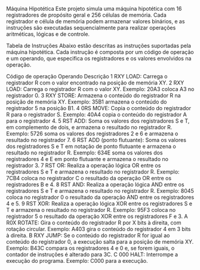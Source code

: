 Máquina Hipotética
Este projeto simula uma máquina hipotética com 16 registradores de propósito geral e 256 células de memória. Cada registrador e célula de memória podem armazenar valores binários, e as instruções são executadas sequencialmente para realizar operações aritméticas, lógicas e de controle.

Tabela de Instruções
Abaixo estão descritas as instruções suportadas pela máquina hipotética. Cada instrução é composta por um código de operação e um operando, que especifica os registradores e os valores envolvidos na operação.

Código de operação	Operando	Descrição
1	RXY	LOAD: Carrega o registrador R com o valor encontrado na posição de memória XY.
2	RXY	LOAD: Carrega o registrador R com o valor XY. Exemplo: 20A3 coloca A3 no registrador 0.
3	RXY	STORE: Armazena o conteúdo do registrador R na posição de memória XY. Exemplo: 35B1 armazena o conteúdo do registrador 5 na posição B1.
4	0RS	MOVE: Copia o conteúdo do registrador R para o registrador S. Exemplo: 40A4 copia o conteúdo do registrador A para o registrador 4.
5	RST	ADD: Soma os valores dos registradores S e T, em complemento de dois, e armazena o resultado no registrador R. Exemplo: 5726 soma os valores dos registradores 2 e 6 e armazena o resultado no registrador 7.
6	RST	ADD (ponto flutuante): Soma os valores dos registradores S e T em notação de ponto flutuante e armazena o resultado no registrador R. Exemplo: 634E soma os valores dos registradores 4 e E em ponto flutuante e armazena o resultado no registrador 3.
7	RST	OR: Realiza a operação lógica OR entre os registradores S e T e armazena o resultado no registrador R. Exemplo: 7CB4 coloca no registrador C o resultado da operação OR entre os registradores B e 4.
8	RST	AND: Realiza a operação lógica AND entre os registradores S e T e armazena o resultado no registrador R. Exemplo: 8045 coloca no registrador 0 o resultado da operação AND entre os registradores 4 e 5.
9	RST	XOR: Realiza a operação lógica XOR entre os registradores S e T e armazena o resultado no registrador R. Exemplo: 95F3 coloca no registrador 5 o resultado da operação XOR entre os registradores F e 3.
A	R0X	ROTATE: Gira o conteúdo do registrador R por X bits à direita, com rotação circular. Exemplo: A403 gira o conteúdo do registrador 4 em 3 bits à direita.
B	RXY	JUMP: Se o conteúdo do registrador R for igual ao conteúdo do registrador 0, a execução salta para a posição de memória XY. Exemplo: B43C compara os registradores 4 e 0 e, se forem iguais, o contador de instruções é alterado para 3C.
C	000	HALT: Interrompe a execução do programa. Exemplo: C000 para a execução.